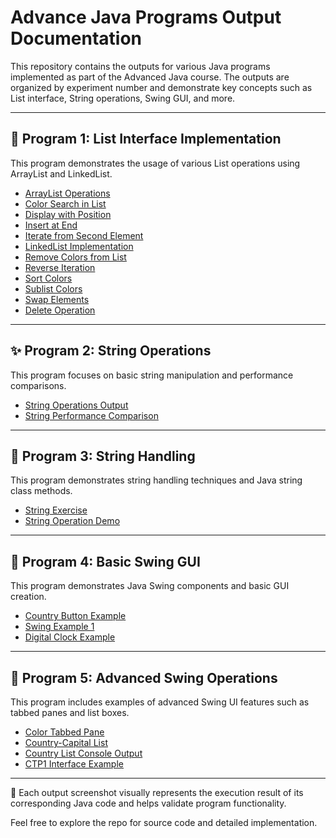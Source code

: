 # Advance Java Programs Output Documentation

This repository contains the outputs for various Java programs implemented as part of the Advanced Java course. The outputs are organized by experiment number and demonstrate key concepts such as List interface, String operations, Swing GUI, and more.

---

## 📘 Program 1: List Interface Implementation

This program demonstrates the usage of various List operations using ArrayList and LinkedList.

- [ArrayList Operations](https://github.com/AKill-17/AdvanceJava/blob/main/Exp-1-ListInterface/ArrayList.png)
- [Color Search in List](https://github.com/AKill-17/AdvanceJava/blob/main/Exp-1-ListInterface/Colorsearch.png)
- [Display with Position](https://github.com/AKill-17/AdvanceJava/blob/main/Exp-1-ListInterface/Displaywithposition.png)
- [Insert at End](https://github.com/AKill-17/AdvanceJava/blob/main/Exp-1-ListInterface/InsertAtEnd.png)
- [Iterate from Second Element](https://github.com/AKill-17/AdvanceJava/blob/main/Exp-1-ListInterface/IterateFromScond.png)
- [LinkedList Implementation](https://github.com/AKill-17/AdvanceJava/blob/main/Exp-1-ListInterface/LinkedList.png)
- [Remove Colors from List](https://github.com/AKill-17/AdvanceJava/blob/main/Exp-1-ListInterface/RemoveColors.png)
- [Reverse Iteration](https://github.com/AKill-17/AdvanceJava/blob/main/Exp-1-ListInterface/ReverseIterate.png)
- [Sort Colors](https://github.com/AKill-17/AdvanceJava/blob/main/Exp-1-ListInterface/SortColors.png)
- [Sublist Colors](https://github.com/AKill-17/AdvanceJava/blob/main/Exp-1-ListInterface/SubListColors.png)
- [Swap Elements](https://github.com/AKill-17/AdvanceJava/blob/main/Exp-1-ListInterface/SwapElements.png)
- [Delete Operation](https://github.com/AKill-17/AdvanceJava/blob/main/Exp-1-ListInterface/delete.png)

---

## ✨ Program 2: String Operations

This program focuses on basic string manipulation and performance comparisons.

- [String Operations Output](https://github.com/AKill-17/AdvanceJava/blob/main/Exp-2-StringOperations/StringOperation.png)
- [String Performance Comparison](https://github.com/AKill-17/AdvanceJava/blob/main/Exp-2-StringOperations/StringPerformance.png)

---

## 🧵 Program 3: String Handling

This program demonstrates string handling techniques and Java string class methods.

- [String Exercise](https://github.com/AKill-17/AdvanceJava/blob/main/Exp-3-StringHandling/StringExercise.png)
- [String Operation Demo](https://github.com/AKill-17/AdvanceJava/blob/main/Exp-3-StringHandling/StringOperationDemo1.png)

---

## 🎨 Program 4: Basic Swing GUI

This program demonstrates Java Swing components and basic GUI creation.

- [Country Button Example](https://github.com/AKill-17/AdvanceJava/blob/main/Exp-4-Swings/CountryButtonExample.png)
- [Swing Example 1](https://github.com/AKill-17/AdvanceJava/blob/main/Exp-4-Swings/SwingExample1.png)
- [Digital Clock Example](https://github.com/AKill-17/AdvanceJava/blob/main/Exp-4-Swings/clock.png)

---

## 🧩 Program 5: Advanced Swing Operations

This program includes examples of advanced Swing UI features such as tabbed panes and list boxes.

- [Color Tabbed Pane](https://github.com/AKill-17/AdvanceJava/blob/main/Exp-5-Swings/ColorTabbedPane.png)
- [Country-Capital List](https://github.com/AKill-17/AdvanceJava/blob/main/Exp-5-Swings/CountryCapitalList.png)
- [Country List Console Output](https://github.com/AKill-17/AdvanceJava/blob/main/Exp-5-Swings/CountryListConsole.png)
- [CTP1 Interface Example](https://github.com/AKill-17/AdvanceJava/blob/main/Exp-5-Swings/CTP1.png)

---

📁 Each output screenshot visually represents the execution result of its corresponding Java code and helps validate program functionality.

Feel free to explore the repo for source code and detailed implementation.
